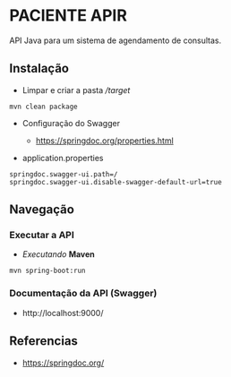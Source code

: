 # PACIENTE APIR

API Java para um sistema de agendamento de consultas.

## Instalação

* Limpar e criar a pasta */target*

```
mvn clean package
```

* Configuração do Swagger

    - https://springdoc.org/properties.html

- application.properties

```
springdoc.swagger-ui.path=/
springdoc.swagger-ui.disable-swagger-default-url=true
```


## Navegação

### Executar a API

-  *Executando* **Maven**

```
mvn spring-boot:run
```

### Documentação da API (Swagger)
- http://localhost:9000/


## Referencias

- https://springdoc.org/

